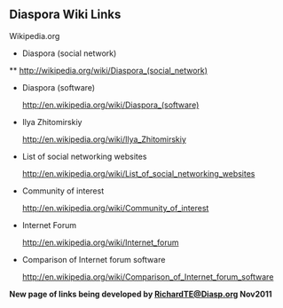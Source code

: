 ## Diaspora Wiki Links 



Wikipedia.org

* Diaspora (social network)

** http://wikipedia.org/wiki/Diaspora_(social_network)

* Diaspora (software)

    http://en.wikipedia.org/wiki/Diaspora_(software)
* Ilya Zhitomirskiy

    http://en.wikipedia.org/wiki/Ilya_Zhitomirskiy
* List of social networking websites

    http://en.wikipedia.org/wiki/List_of_social_networking_websites
* Community of interest

    http://en.wikipedia.org/wiki/Community_of_interest
* Internet Forum

    http://en.wikipedia.org/wiki/Internet_forum
* Comparison of Internet forum software

    http://en.wikipedia.org/wiki/Comparison_of_Internet_forum_software






**New page of links being developed by RichardTE@Diasp.org Nov2011**







